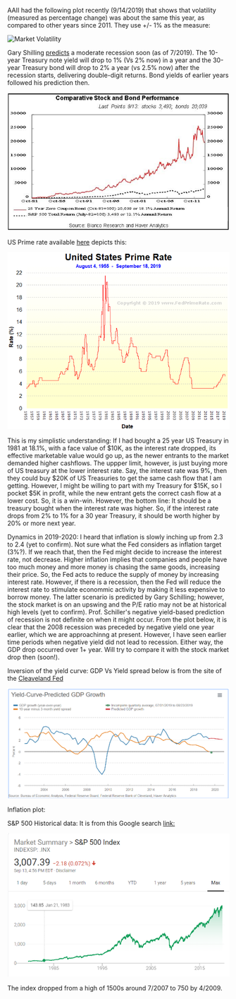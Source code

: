 AAII had the  following plot recently (9/14/2019) that shows that volatility (measured as percentage change) was about the same this year, as compared to other years since 2011. They use +/- 1% as the measure:

![Market Volatility](https://www.aaii.com/files/images/InvestorUpdate/20190912.jpg)

Gary Shilling [predicts](https://www.thinkadvisor.com/2019/07/08/gary-shilling-the-recession-may-have-already-begun/?slreturn=20190814132318) a moderate recession soon (as of 7/2019). The 10-year Treasury note yield will drop to 1% (Vs 2% now) in a year and the 30-year Treasury bond will drop to 2% a year (vs 2.5% now) after the recession starts, delivering double-digit returns. Bond yields of earlier years followed his prediction then.  

![Bond Yields](https://github.com/iShankar/Investment-Software/blob/master/images/shilling.chart3_.jpg)

US Prime rate available [here](http://www.fedprimerate.com/prime-rate-chart.htm) depicts this:

![US Prime Rate](https://github.com/iShankar/Investment-Software/blob/master/images/Fed-Prime-Rate-United-States-Prime-Rate-Chart.gif)

This is my simplistic understanding: If I had bought a 25 year US Treasury in 1981 at 18.1%, with a face value of $10K, as the interest rate dropped, its effective marketable value would go up, as the newer entrants to the market demanded higher cashflows. The uppper limit, however, is just buying more of US treasury at the lower interest rate. Say, the interest rate was 9%, then they could buy $20K of US Treasuries to get the same cash flow that I am getting. However, I might be willing to part with my Treasury  for $15K, so I pocket $5K in profit, while the new entrant gets the correct cash flow at a lower cost. So, it is a win-win. However, the bottom line: It should be a treasury bought when the interest rate was higher. So, if the interest rate drops from 2% to 1% for a 30 year Treasury, it should be worth higher by 20% or more next year. 

Dynamics in 2019-2020: I heard that inflation is slowly inching up from 2.3 to 2.4 (yet to confirm). Not sure what the Fed considers as inflation target (3%?). If we reach that, then the Fed might decide to increase the interest rate, not decrease. Higher inflation implies that companies and people have too much money and more money is chasing the same goods, increasing their price.  So, the Fed acts to reduce the supply of money by increasing interest rate. However, if there is a recession, then the Fed will reduce the interest rate to stimulate econommic activity by making it less expensive to borrow money. The latter scenario is predicted by Gary Schilling; however, the stock market is on an upswing and the P/E ratio may not be at historical high levels (yet to confirm). Prof. Schiller's negative yield-based prediction of recession is not definite on when it might occur. From the plot below, it is clear that the 2008 recession was preceded by negative yield one year earlier,  which we are approachinng at present. However, I have seen earlier time periods when negative yield did not lead to recession. Either way, the GDP drop occurred over 1+ year. Will try to compare it with the stock market drop then (soon!). 

Inversion of the yield curve: GDP Vs Yield spread below is from the site of the [Cleaveland Fed](https://www.clevelandfed.org/en/our-research/indicators-and-data/yield-curve-and-gdp-growth.aspx)

![GDP and Yield Curve](https://github.com/iShankar/Investment-Software/blob/master/images/Yield-Curve%20Predicted%20GDP%20Growth.png)

Inflation plot: 



S&P 500 Historical data: It is from this Google search [link:](https://www.google.com/search?q=s%26p+500+chart+history&rlz=1C1GCEU_enUS826US826&oq=S%26P+500+chart&aqs=chrome.1.0l6.20513j1j8&sourceid=chrome&ie=UTF-8)

![S&P 500 Index - Historical data](https://github.com/iShankar/Investment-Software/blob/master/images/S%26P%20500%20Historical%20Data.png)

The index dropped from a high of 1500s around 7/2007 to 750 by 4/2009. 
